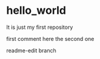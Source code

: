 # hello_world
It is just my first repository

first comment here
the second one

readme-edit branch
